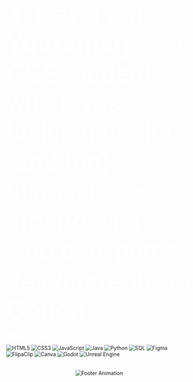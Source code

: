 <!-- Orbitron font link -->
<link href="https://fonts.googleapis.com/css2?family=Orbitron:wght@400;700&display=swap" rel="stylesheet">

<!-- === About Me === -->
<p style="font-family:'Orbitron',sans-serif; font-size:5em; color:#FFFFFF; margin-bottom:0.2em;">
  ✦ Hey, I am <strong>Yuvrajnag </strong> — a CSE student who loves building useful (and fun) things. I mess around with web dev, game dev (currently in Godot).
</p>

<!-- === Tech Stack === -->
<h2 style="font-family:'Orbitron',sans-serif; font-size:2em; color:#FFFFFF; margin:0 0 8px;">Tech stack</h2>
<div>
  <img src="https://img.shields.io/badge/HTML5-%230D1117?logo=html5&logoColor=white&style=flat" alt="HTML5" />
  <img src="https://img.shields.io/badge/CSS3-%230D1117?logo=css3&logoColor=white&style=flat" alt="CSS3" />
  <img src="https://img.shields.io/badge/JavaScript-%230D1117?logo=javascript&logoColor=white&style=flat" alt="JavaScript" />
  <img src="https://img.shields.io/badge/Java-%230D1117?logo=java&logoColor=white&style=flat" alt="Java" />
  <img src="https://img.shields.io/badge/Python-%230D1117?logo=python&logoColor=white&style=flat" alt="Python" />
  <img src="https://img.shields.io/badge/SQL-%230D1117?logo=postgresql&logoColor=white&style=flat" alt="SQL" />
  <img src="https://img.shields.io/badge/Figma-%230D1117?logo=figma&logoColor=white&style=flat" alt="Figma" />
  <img src="https://img.shields.io/badge/FlipaClip-%230D1117?logo=flipaClip&logoColor=white&style=flat" alt="FlipaClip" />
  <img src="https://img.shields.io/badge/Canva-%230D1117?logo=canva&logoColor=white&style=flat" alt="Canva" />
  <img src="https://img.shields.io/badge/Godot-%230D1117?logo=godot-engine&logoColor=white&style=flat" alt="Godot" />
  <img src="https://img.shields.io/badge/Unreal_Engine-%230D1117?logo=unreal-engine&logoColor=white&style=flat" alt="Unreal Engine" />
</div>
<br>
<br>
<!-- === Footer Animation === -->
<div style="text-align:center;">
 <div align="center">
  <img src="https://readme-typing-svg.herokuapp.com?font=Fira+Code&size=20&duration=3000&pause=800&color=FFFFFF&center=true&width=400&lines=Keep+Building...;Stay+Dope..." alt="Footer Animation" />
</div>
</div>

